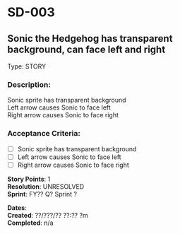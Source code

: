 # SD-003
## Sonic the Hedgehog has transparent background, can face left and right

Type: STORY

### Description:
Sonic sprite has transparent background<br />
Left  arrow  causes Sonic to face left<br />
Right arrow  causes Sonic to face right<br />

### Acceptance Criteria: 
- [ ] Sonic sprite has transparent background
- [ ] Left  arrow  causes Sonic to face left
- [ ] Right arrow  causes Sonic to face right

**Story Points**: 1<br />
**Resolution**:   UNRESOLVED<br />
**Sprint**: FY?? Q? Sprint ?<br />

**Dates**:<br />
	**Created**:   ??/???/?? ??:?? ?m<br />
	**Completed**: n/a

